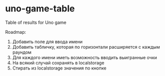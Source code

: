 # uno-game-table
Table of results for Uno game

Roadmap:

1. Добавить поле для ввода имени
2. Добавить табличку, которая по горизонтали расширяется с каждым раундом
3. Для каждого имени иметь возможность вводить выигранные очки
4. На всякий случай сохранять в localstorage
5. Стирать из localstorage значения по кнопке
